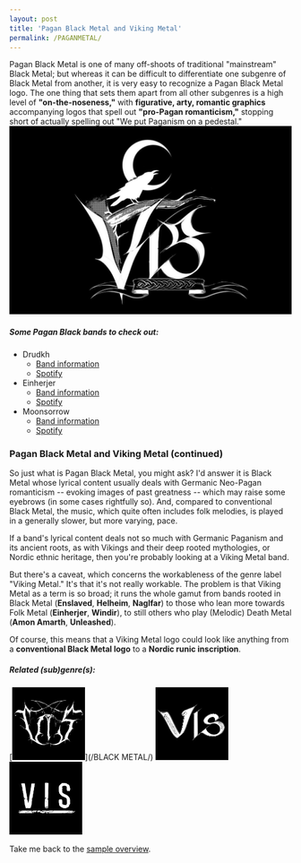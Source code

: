 ```yaml
---
layout: post
title: 'Pagan Black Metal and Viking Metal'
permalink: /PAGANMETAL/
---
```


Pagan Black Metal is one of many off-shoots of traditional "mainstream" Black Metal; but whereas it can be difficult to differentiate one subgenre of Black Metal from another, it is very easy to recognize a Pagan Black Metal logo. The one thing that sets them apart from all other subgenres is a high level of **"on-the-noseness,"** with **figurative, arty, romantic graphics** accompanying logos that spell out **"pro-Pagan romanticism,"** stopping short of actually spelling out "We put Paganism on a pedestal."
![Pagan Black Metal](..\assets\img\projects\proj-8\pagan.jpg)

##### Some Pagan Black bands to check out:

<ul>
<li>Drudkh
<ul>
<li><a href="https://www.metal-archives.com/bands/Drudkh/9344" target="_blank" rel="noopener"><span>Band information</span></a></li>
<li><a href="https://open.spotify.com/track/7dD7rB9gWVLUioEO1ni9rI?si=c930532dc62345d7" target="_blank" rel="noopener"><span>Spotify</span></a></li>
</ul>
</li>

<li>Einherjer
<ul>
<li><a href="https://www.metal-archives.com/bands/Einherjer/307" target="_blank" rel="noopener"><span>Band information</span></a></li>
<li><a href="https://open.spotify.com/track/0K3WWULKUk2erCWQTeWTLS?si=e5bcb6a5d9a6437d" target="_blank" rel="noopener"><span>Spotify</span></a></li>
</ul>
</li>

<li>Moonsorrow
<ul>
<li><a href="https://www.metal-archives.com/bands/moonsorrow/89" target="_blank" rel="noopener"><span>Band information</span></a></li>
<li><a href="https://open.spotify.com/track/2lL0Z7Ko5vfW6pVtKRgfu9?si=2179f17dbcac48b9" target="_blank" rel="noopener"><span>Spotify</span></a></li>
</ul>
</li>
</ul>

<!--
<li>Falkenbach
<ul>
<li><a href="https://www.metal-archives.com/bands/Falkenbach/1071" target="_blank" rel="noopener"><span>Band information</span></a></li>
<li><a href="https://open.spotify.com/track/1Gb2d44DlK666SIyPzE4lt?si=a68e0d9d8b4e4bd8" target="_blank" rel="noopener"><span>Spotify</span></a></li>
</ul>
</li>
</ul>
-->

### Pagan Black Metal and Viking Metal (continued)

So just what is Pagan Black Metal, you might ask? I'd answer it is Black Metal whose lyrical content usually deals with Germanic Neo-Pagan romanticism -- evoking images of past greatness -- which may raise some eyebrows (in some cases rightfully so). And, compared to conventional Black Metal, the music, which quite often includes folk melodies, is played in a generally slower, but more varying, pace.

If a band's lyrical content deals not so much with Germanic Paganism and its ancient roots, as with Vikings and their deep rooted mythologies, or Nordic ethnic heritage, then you're probably looking at a Viking Metal band. 

But there's a caveat, which concerns the workableness of the genre label "Viking Metal." It's that it's not really workable. The problem is that Viking Metal as a term is so broad; it runs the whole gamut from bands rooted in Black Metal (**Enslaved**, **Helheim**, **Naglfar**) to those who lean more towards Folk Metal (**Einherjer**, **Windir**), to still others who play (Melodic) Death Metal (**Amon Amarth**, **Unleashed**). 

Of course, this means that a Viking Metal logo could look like anything from a **conventional Black Metal logo** to a **Nordic runic inscription**. 

##### Related (sub)genre(s):
[<img src="..\assets\img\projects\proj-9\black3.jpg" alt="Black Metal" width=130 >](/BLACK METAL/)
[<img src="..\assets\img\projects\proj-9\folk1.jpg" alt="Folk Metal" width=130 >](/FOLKMETAL/)
[<img src="..\assets\img\projects\proj-9\melodic.jpg" alt="Folk Metal" width=130 >](/MELODICDEATH/)

Take me back to the [sample overview](../projects/proj-8).
